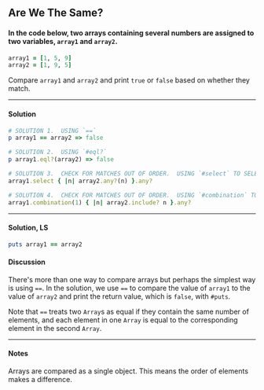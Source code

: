 ## Are We The Same?
#### In the code below, two arrays containing several numbers are assigned to two variables, `array1` and `array2`.
```ruby
array1 = [1, 5, 9]
array2 = [1, 9, 5]
```
Compare `array1` and `array2` and print `true` or `false` based on whether they match.
___
#### Solution
```ruby
# SOLUTION 1.  USING `==`
p array1 == array2 => false

# SOLUTION 2.  USING `#eql?`
p array1.eql?(array2) => false

# SOLUTION 3.  CHECK FOR MATCHES OUT OF ORDER.  USING `#select` TO SELECT EACH ELEMENT, AND `#any?` TO COMPARE ELEMENTS OUT OF ORDER.
array1.select { |n| array2.any?(n) }.any?

# SOLUTION 4.  CHECK FOR MATCHES OUT OF ORDER.  USING `#combination` TO CREATE POSSIBLE ELEMENT COMBINATIONS, `#include?` TO EVALUATE IF THERE ARE OTHER MATCHES AND `#any?` TO RETURN IF THERE ARE MATCHES.
array1.combination(1) { |n| array2.include? n }.any?
```
___
#### Solution, LS
```ruby
puts array1 == array2
```
#### Discussion
There's more than one way to compare arrays but perhaps the simplest way is using `==`. In the solution, we use `==` to compare the value of `array1` to the value of `array2` and print the return value, which is `false`, with `#puts`.

Note that `==` treats two `Array`s as equal if they contain the same number of elements, and each element in one `Array` is equal to the corresponding element in the second `Array`.
___
#### Notes
Arrays are compared as a single object.  This means the order of elements makes a difference.
